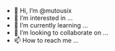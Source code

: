 - 👋 Hi, I’m @mutousix
- 👀 I’m interested in ...
- 🌱 I’m currently learning ...
- 💞️ I’m looking to collaborate on ...
- 📫 How to reach me ...

<!---
mutousix/mutousix is a ✨ special ✨ repository because its `README.md` (this file) appears on your GitHub profile.
You can click the Preview link to take a look at your changes.
--->
